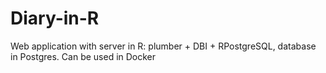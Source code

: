 # Diary-in-R

Web application with server in R: plumber + DBI + RPostgreSQL, database in Postgres. Can be used in Docker
